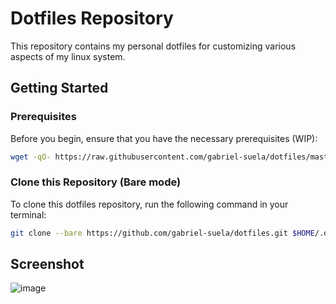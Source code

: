 # Dotfiles Repository

This repository contains my personal dotfiles for customizing various aspects of my linux system.

## Getting Started

### Prerequisites

Before you begin, ensure that you have the necessary prerequisites (WIP):

```bash
wget -qO- https://raw.githubusercontent.com/gabriel-suela/dotfiles/master/init.sh | bash
```

### Clone this Repository (Bare mode)

To clone this dotfiles repository, run the following command in your terminal:

```bash
git clone --bare https://github.com/gabriel-suela/dotfiles.git $HOME/.dotfiles && source ~/.zshrc 
```
## Screenshot
![image](https://github.com/gabriel-suela/dotfiles/assets/96388423/9ad8931d-6ebe-480f-8dcb-5aba742fd9a1)

